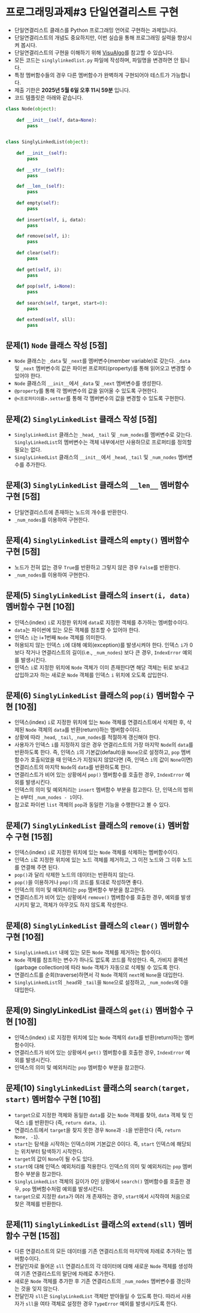 # 프로그래밍과제#3 단일연결리스트 구현

- 단일연결리스트 클래스를 Python 프로그래밍 언어로 구현하는 과제입니다.
- 단일연결리스트의 개념도 중요하지만, 이번 실습을 통해 프로그래밍 실력을 향상시켜 봅시다.
- 단일연결리스트의 구현을 이해하기 위해 [VisuAlgo](https://visualgo.net/en)를 참고할 수 있습니다.
- 모든 코드는 `singlylinkedlist.py` 파일에 작성하며, 파일명을 변경하면 안 됩니다.
- 특정 멤버함수들의 경우 다른 멤버함수가 완벽하게 구현되어야 테스트가 가능합니다.
- 제출 기한은 **2025년 5월 6일 오후 11시 59분** 입니다.
- 코드 템플릿은 아래와 같습니다.


```Python
class Node(object):
    
    def __init__(self, data=None):
        pass
    

class SinglyLinkedList(object):
    
    def __init__(self):
        pass
        
    def __str__(self):
        pass

    def __len__(self):
        pass 
            
    def empty(self):
        pass
        
    def insert(self, i, data):
        pass

    def remove(self, i):
        pass
              
    def clear(self):
        pass
    
    def get(self, i):
        pass
    
    def pop(self, i=None):
        pass
    
    def search(self, target, start=0):
        pass

    def extend(self, sll):
        pass 
```


## 문제(1)	`Node` 클래스 작성 [5점]
- `Node` 클래스는 `_data` 및 `_next`를 멤버변수(member variable)로 갖는다. `_data` 및 `_next` 멤버변수의 값은 파이썬 프로퍼티(property)를 통해 읽어오고 변경할 수 있어야 한다.
- `Node` 클래스의 `__init__`에서 `_data` 및 `_next` 멤버변수를 생성한다.
- `@property`를 통해 각 멤버변수의 값을 읽어올 수 있도록 구현한다.
- `@<프로퍼티이름>.setter`를 통해 각 멤버변수의 값을 변경할 수 있도록 구현한다.

## 문제(2)	`SinglyLinkedList` 클래스 작성 [5점] 
- `SinglyLinkedList` 클래스는 `_head`, `_tail` 및 `_num_nodes`를 멤버변수로 갖는다. `SinglyLinkedList`의 멤버변수는 객체 내부에서만 사용하므로 프로퍼티를 정의할 필요는 없다.
- `SinglyLinkedList` 클래스의 `__init__`에서 `_head`, `_tail` 및 `_num_nodes` 멤버변수를 추가한다.

## 문제(3)	`SinglyLinkedList` 클래스의 `__len__` 멤버함수 구현 [5점]
- 단일연결리스트에 존재하는 노드의 개수를 반환한다.
- `_num_nodes`를 이용하여 구현한다.

## 문제(4)	`SinglyLinkedList` 클래스의 `empty()` 멤버함수 구현 [5점]
- 노드가 전혀 없는 경우 `True`를 반환하고 그렇지 않은 경우 `False`를 반환한다.
- `_num_nodes`를 이용하여 구현한다.

## 문제(5)	`SinglyLinkedList` 클래스의 `insert(i, data)` 멤버함수 구현 [10점]
- 인덱스(index) `i`로 지정한 위치에 `data`로 지정한 객체를 추가하는 멤버함수이다.
- `data`는 파이썬에 있는 모든 객체를 참조할 수 있어야 한다.
- 인덱스 `i`는 i+1번째 `Node` 객체를 의미한다.
- 허용되지 않는 인덱스 `i`에 대해 예외(exception)를 발생시켜야 한다. 인덱스 `i`가 0보다 작거나 연결리스트의 길이(i.e., `_num_nodes`) 보다 큰 경우, `IndexError` 예외를 발생시킨다.
- 인덱스 `i`로 지정한 위치에 `Node` 객체가 이미 존재한다면 해당 객체는 뒤로 보내고 삽입하고자 하는 새로운 `Node` 객체를 인덱스 `i` 위치에 오도록 삽입한다.

## 문제(6)	`SinglyLinkedList` 클래스의 `pop(i)` 멤버함수 구현 [10점]
- 인덱스(index) `i`로 지정한 위치에 있는 `Node` 객체를 연결리스트에서 삭제한 후, 삭제된 `Node` 객체의 `data`를 반환(return)하는 멤버함수이다.
- 상황에 따라 `_head`, `_tail`, `_num_nodes`를 적절하게 갱신해야 한다.
- 사용자가 인덱스 `i`를 지정하지 않은 경우 연결리스트의 가장 마지막 `Node`의 `data`를 반환하도록 한다. 즉, 인덱스 `i`의 기본값(default)을 `None`으로 설정하고, `pop` 멤버함수가 호출되었을 때 인덱스가 지정되지 않았다면 (즉, 인덱스 `i`의 값이 `None`이면) 연결리스트의 마지막 `Node`의 `data`를 반환하도록 한다.
- 연결리스트가 비어 있는 상황에서 `pop()` 멤버함수를 호출한 경우, `IndexError` 예외를 발생시킨다.
- 인덱스의 의미 및 예외처리는 `insert` 멤버함수 부분을 참고한다. 단, 인덱스의 범위는 `0`부터 `_num_nodes - 1`이다.
- 참고로 파이썬 `list` 객체의 `pop`과 동일한 기능을 수행한다고 볼 수 있다.

## 문제(7)	`SinglyLinkedList` 클래스의 `remove(i)` 멤버함수 구현 [15점]
- 인덱스(index) `i`로 지정한 위치에 있는 `Node` 객체를 삭제하는 멤버함수이다.
- 인덱스 `i`로 지정한 위치에 있는 노드 객체를 제거하고, 그 이전 노드와 그 이후 노드를 연결해 주면 된다. 
- `pop()`과 달리 삭제한 노드의 데이터는 반환하지 않는다.
- `pop()`을 이용하거나 `pop()`의 코드를 토대로 작성하면 좋다.
- 인덱스의 의미 및 예외처리는 `pop` 멤버함수 부분을 참고한다. 
- 연결리스트가 비어 있는 상황에서 `remove()` 멤버함수를 호출한 경우, 예외를 발생시키지 말고, 객체가 아무것도 하지 않도록 작성한다.

## 문제(8) `SinglyLinkedList` 클래스의 `clear()` 멤버함수 구현 [10점]
- `SinglyLinkedList` 내에 있는 모든 `Node` 객체를 제거하는 함수이다.
- `Node` 객체를 참조하는 변수가 하나도 없도록 코드를 작성한다. 즉, 가비지 콜렉션(garbage collection)에 따라 `Node` 객체가 자동으로 삭제될 수 있도록 한다.
- 연결리스트를 순회(traverse)하면서 각 `Node` 객체의 `next`에 `None`을 대입한다.
- `SinglyLinkedList`의 `_head`와 `_tail`을 `None`으로 설정하고, `_num_nodes`에 0을 대입한다.

## 문제(9)	SinglyLinkedList 클래스의 `get(i)` 멤버함수 구현 [10점]
- 인덱스(index) `i`로 지정한 위치에 있는 `Node` 객체의 `data`를 반환(return)하는 멤버함수이다.
- 연결리스트가 비어 있는 상황에서 `get()` 멤버함수를 호출한 경우, `IndexError` 예외를 발생시킨다.
- 인덱스의 의미 및 예외처리는 `pop` 멤버함수 부분을 참고한다.

## 문제(10)	`SinglyLinkedList` 클래스의 `search(target, start)` 멤버함수 구현 [10점]
- `target`으로 지정한 객체와 동일한 `data`를 갖는 `Node` 객체를 찾아, `data` 객체 및 인덱스 `i`를 반환한다 (즉, `return data, i`).
- 연결리스트에서 `target`을 찾지 못한 경우 `None`과 `-1`을 반환한다 (즉, `return None, -1`).
- `start`는 탐색을 시작하는 인덱스이며 기본값은 0이다. 즉, `start` 인덱스에 해당되는 위치부터 탐색하기 시작한다.
- `target`의 값이 `None`이 될 수도 있다.
- `start`에 대해 인덱스 예외처리를 적용한다. 인덱스의 의미 및 예외처리는 `pop` 멤버함수 부분을 참고한다.
- `SinglyLinkedList` 객체의 길이가 0인 상황에서 `search()` 멤버함수를 호출한 경우, `pop` 멤버함수처럼 예외를 발생시킨다.
- `target`으로 지정한 `data`가 여러 개 존재하는 경우, `start`에서 시작하여 처음으로 찾은 객체를 반환한다.
  
## 문제(11)	`SinglyLinkedList` 클래스의 `extend(sll)` 멤버함수 구현 [15점]
- 다른 연결리스트의 모든 데이터를 기존 연결리스트의 마지막에 차례로 추가하는 멤버함수이다.
- 전달인자로 들어온 `sll` 연결리스트의 각 데이터에 대해 새로운 `Node` 객체를 생성하여 기존 연결리스트의 말단에 차례로 추가한다.
- 새로운 `Node` 객체를 추가한 후 기존 연결리스트의 `_num_nodes` 멤버변수를 갱신하는 것을 잊지 않는다.
- 전달인자 `sll`은 `SinglyLinkedList` 객체만 받아들일 수 있도록 한다. 따라서 사용자가 `sll`을 여타 객체로 설정한 경우 `TypeError` 예외를 발생시키도록 한다.
